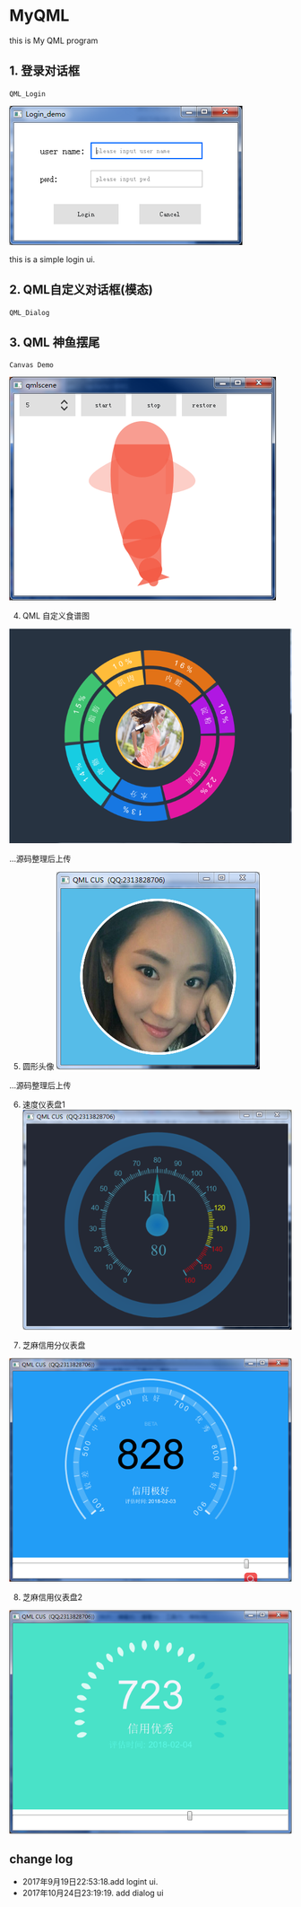# MyQML
this is My QML program

## 1. 登录对话框
`QML_Login`

![](/screen/login.png)

this is a simple login ui.

## 2. QML自定义对话框(模态)

`QML_Dialog`

## 3. QML 神鱼摆尾

`Canvas Demo`

![](/screen/fish.png)

4. QML 自定义食谱图

![](/screen/recipePanel.png)

...源码整理后上传

5. 圆形头像
![](/screen/RoudHeadPic.png)

...源码整理后上传

6. 速度仪表盘1
![](/screen/speedPanel.png)

7. 芝麻信用分仪表盘

![](/screen/zhima.png)

8. 芝麻信用仪表盘2

![](/screen/zhima2.png)




## change log
- 2017年9月19日22:53:18.add logint ui.
- 2017年10月24日23:19:19. add dialog ui
